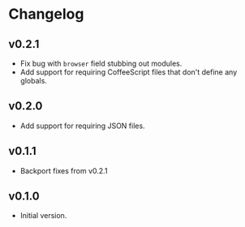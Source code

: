 # Changelog

## v0.2.1

* Fix bug with `browser` field stubbing out modules.
* Add support for requiring CoffeeScript files that don't define any globals.

## v0.2.0

* Add support for requiring JSON files.

## v0.1.1

* Backport fixes from v0.2.1

## v0.1.0

* Initial version.
